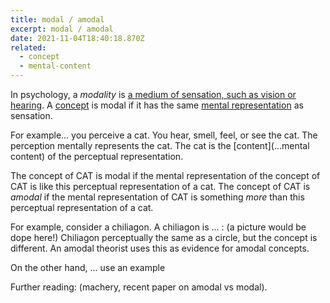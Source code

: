 ```yaml
---
title: modal / amodal
excerpt: modal / amodal
date: 2021-11-04T18:40:18.870Z
related:
  - concept
  - mental-content
---
```

In psychology, a *modality* is [a medium of sensation, such as vision or hearing](https://dictionary.apa.org/modality). A [concept](...concepts) is modal if it has the same [mental representation](...) as sensation. 

 For example... you perceive a cat. You hear, smell, feel, or see the cat. The perception mentally represents the cat. The cat is the [content](...mental content) of the perceptual representation. 

The concept of CAT is modal if the mental representation of the concept of CAT is like this perceptual representation of a cat. The concept of CAT is *amodal* if the mental representation of CAT is something *more* than this perceptual representation of a cat.

For example, consider a chiliagon. A chiliagon is ... : (a picture would be dope here!) Chiliagon perceptually the same as a circle, but the concept is different. An amodal theorist uses this as evidence for amodal concepts. 

On the other hand, ... use an example 

Further reading: (machery, recent paper on amodal vs modal).